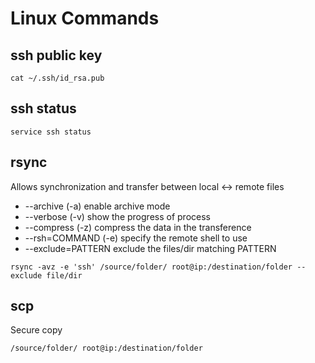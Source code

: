 # Linux Commands

## ssh public key
`cat ~/.ssh/id_rsa.pub`

## ssh status
`service ssh status`

## rsync
 
Allows synchronization and transfer between local <-> remote files
* --archive (-a) enable archive mode
* --verbose (-v) show the progress of process
* --compress (-z) compress the data in the transference
* --rsh=COMMAND (-e) specify the remote shell to use
* --exclude=PATTERN exclude the files/dir matching PATTERN
  
`rsync -avz -e 'ssh' /source/folder/ root@ip:/destination/folder --exclude file/dir`

## scp

Secure copy

`/source/folder/ root@ip:/destination/folder`
